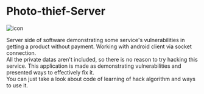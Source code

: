 # Photo-thief-Server
![icon](https://raw.githubusercontent.com/russdreamer/Photo-thief-Android/master/app/src/main/res/mipmap-xxxhdpi/ic_launcher_round.png)

Server side of software demonstrating some service's vulnerabilities in getting a product without payment. Working with android client via socket connection.</br>
All the private datas aren't included, so there is no reason to try hacking this service.  This application is made as demonstrating vulnerabilities and presented ways to effectively fix it.</br>
You can just take a look about code of learning of hack algorithm and ways to use it.

